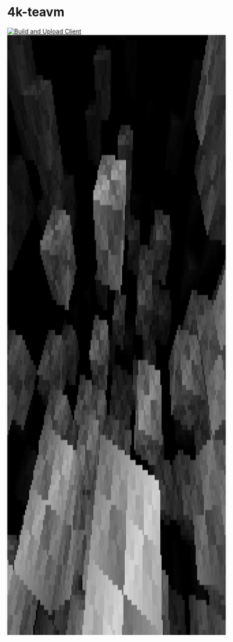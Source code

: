 # 4k-teavm
[![Build and Upload Client](https://github.com/colbster937/4k-teavm/actions/workflows/gradle.yml/badge.svg)](https://github.com/colbster937/4k-teavm/actions/workflows/gradle.yml)
<img width="2918" height="1380" alt="game" src="https://raw.githubusercontent.com/colbster937/4k-teavm/refs/heads/main/img/game.png" />